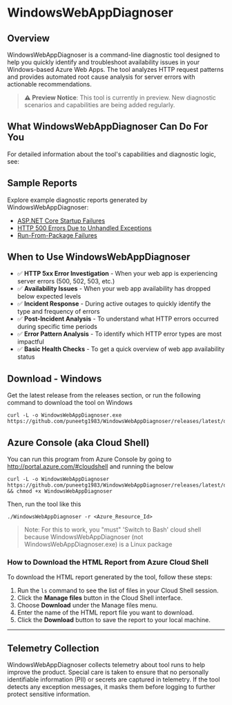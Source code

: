# WindowsWebAppDiagnoser

## Overview
WindowsWebAppDiagnoser is a command-line diagnostic tool designed to help you quickly identify and troubleshoot availability issues in your Windows-based Azure Web Apps. The tool analyzes HTTP request patterns and provides automated root cause analysis for server errors with actionable recommendations.

> **⚠️ Preview Notice**: This tool is currently in preview. New diagnostic scenarios and capabilities are being added regularly.

## What WindowsWebAppDiagnoser Can Do For You

For detailed information about the tool's capabilities and diagnostic logic, see:

## Sample Reports

Explore example diagnostic reports generated by WindowsWebAppDiagnoser:
- [ASP.NET Core Startup Failures](https://htmlpreview.github.io/?https://raw.githubusercontent.com/puneetg1983/WindowsWebAppDiagnoser/main/SampleReports/AspNetCoreStartupFailures.html)
- [HTTP 500 Errors Due to Unhandled Exceptions](https://htmlpreview.github.io/?https://raw.githubusercontent.com/puneetg1983/WindowsWebAppDiagnoser/main/SampleReports/Http500ErrorsDueToUnhandledExceptions.html)
- [Run-From-Package Failures](https://htmlpreview.github.io/?https://raw.githubusercontent.com/puneetg1983/WindowsWebAppDiagnoser/main/SampleReports/RunFromPackageFailures.html)

## When to Use WindowsWebAppDiagnoser

- ✅ **HTTP 5xx Error Investigation** - When your web app is experiencing server errors (500, 502, 503, etc.)
- ✅ **Availability Issues** - When your web app availability has dropped below expected levels
- ✅ **Incident Response** - During active outages to quickly identify the type and frequency of errors
- ✅ **Post-Incident Analysis** - To understand what HTTP errors occurred during specific time periods
- ✅ **Error Pattern Analysis** - To identify which HTTP error types are most impactful
- ✅ **Basic Health Checks** - To get a quick overview of web app availability status


## Download - Windows
Get the latest release from the releases section, or run the following command to download the tool on Windows

```
curl -L -o WindowsWebAppDiagnoser.exe https://github.com/puneetg1983/WindowsWebAppDiagnoser/releases/latest/download/WindowsWebAppDiagnoser.exe
```


## Azure Console (aka Cloud Shell)
You can run this program from Azure Console by going to http://portal.azure.com/#cloudshell and running the below

```
curl -L -o WindowsWebAppDiagnoser https://github.com/puneetg1983/WindowsWebAppDiagnoser/releases/latest/download/WindowsWebAppDiagnoser && chmod +x WindowsWebAppDiagnoser
```

Then, run the tool like this
```
./WindowsWebAppDiagnoser -r <Azure_Resource_Id>
```


> Note: For this to work, you "must" 'Switch to Bash' cloud shell because WindowsWebAppDiagnoser (not WindowsWebAppDiagnoser.exe) is a Linux package


### How to Download the HTML Report from Azure Cloud Shell

To download the HTML report generated by the tool, follow these steps:

1. Run the `ls` command to see the list of files in your Cloud Shell session.
2. Click the **Manage files** button in the Cloud Shell interface.
3. Choose **Download** under the Manage files menu.
4. Enter the name of the HTML report file you want to download.
5. Click the **Download** button to save the report to your local machine.



---

## Telemetry Collection

WindowsWebAppDiagnoser collects telemetry about tool runs to help improve the product. Special care is taken to ensure that no personally identifiable information (PII) or secrets are captured in telemetry. If the tool detects any exception messages, it masks them before logging to further protect sensitive information.
